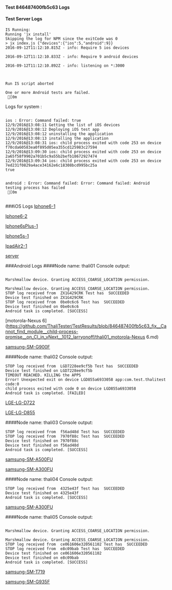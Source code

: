 #### Test 846487400fb5c63 Logs

#### Test Server Logs
```
IS Running:
Running 'jx install'
Skipping the log for NPM since the exitCode was 0
> jx index.js {"devices":{"ios":5,"android":9}}
2016-09-12T11:12:10.815Z - info: Require 5 ios devices

2016-09-12T11:12:10.833Z - info: Require 9 android devices

2016-09-12T11:12:10.892Z - info: listening on *:3000


 
Run IS script aborted
 
One or more Android tests are failed.
 [0m

```


Logs for system : 
```

ios : Error: Command failed: true
12/9/2016@13:08:11 Getting the list of iOS devices 
12/9/2016@13:08:12 Deploying iOS test app 
12/9/2016@13:08:12 uninstalling the application 
12/9/2016@13:08:13 installing the application 
12/9/2016@13:08:31 ios: child process exited with code 253 on device f70cda60583ea0f895d05ea355cd125983c27594 
12/9/2016@13:09:30 ios: child process exited with code 253 on device 2a65f58f9902a701b5c9a55b2befb18672927474 
12/9/2016@13:09:34 ios: child process exited with code 253 on device 7ed231f0829a4ace34162e6c18308bcd995bc25a 
true


android : Error: Command failed: Error: Command failed: Android testing process has failed
 [0m


```
###iOS Logs
[Iphone6-1](https://github.com/ThaliTester/TestResults/blob/846487400fb5c63_fix__Cannot_find_module__child-process-promise__on_CI_in_vNext__1012_larryonoff/iOS_Iphone6-1.md)

[Iphone6-2](https://github.com/ThaliTester/TestResults/blob/846487400fb5c63_fix__Cannot_find_module__child-process-promise__on_CI_in_vNext__1012_larryonoff/iOS_Iphone6-2.md)

[Iphone6sPlus-1](https://github.com/ThaliTester/TestResults/blob/846487400fb5c63_fix__Cannot_find_module__child-process-promise__on_CI_in_vNext__1012_larryonoff/iOS_Iphone6sPlus-1.md)

[Iphone5s-1](https://github.com/ThaliTester/TestResults/blob/846487400fb5c63_fix__Cannot_find_module__child-process-promise__on_CI_in_vNext__1012_larryonoff/iOS_Iphone5s-1.md)

[IpadAir2-1](https://github.com/ThaliTester/TestResults/blob/846487400fb5c63_fix__Cannot_find_module__child-process-promise__on_CI_in_vNext__1012_larryonoff/iOS_IpadAir2-1.md)

[server](https://github.com/ThaliTester/TestResults/blob/846487400fb5c63_fix__Cannot_find_module__child-process-promise__on_CI_in_vNext__1012_larryonoff/iOS_server.md)


###Android Logs
####Node name: thali01
Console output:
```

Marshmallow device. Granting ACCESS_COARSE_LOCATION permission.

Marshmallow device. Granting ACCESS_COARSE_LOCATION permission.
STOP log received from  ZX1G429CRK Test has  SUCCEEDED
Device test finished on ZX1G429CRK 
STOP log received from  0be0c6c6 Test has  SUCCEEDED
Device test finished on 0be0c6c6 
Android task is completed. [SUCCESS]
```
[motorola-Nexus 6](https://github.com/ThaliTester/TestResults/blob/846487400fb5c63_fix__Cannot_find_module__child-process-promise__on_CI_in_vNext__1012_larryonoff/thali01_motorola-Nexus 6.md)

[samsung-SM-G900F](https://github.com/ThaliTester/TestResults/blob/846487400fb5c63_fix__Cannot_find_module__child-process-promise__on_CI_in_vNext__1012_larryonoff/thali01_samsung-SM-G900F.md)

####Node name: thali02
Console output:
```
STOP log received from  LGD7228ee9cf5b Test has  SUCCEEDED
Device test finished on LGD7228ee9cf5b 
TIMEOUT REACHED. KILLING the APPS
Error! Unexpected exit on device LGD855a6933058 app:com.test.thalitest code:0 
child process exited with code 0 on device LGD855a6933058 
Android task is completed. [FAILED]
```
[LGE-LG-D722](https://github.com/ThaliTester/TestResults/blob/846487400fb5c63_fix__Cannot_find_module__child-process-promise__on_CI_in_vNext__1012_larryonoff/thali02_LGE-LG-D722.md)

[LGE-LG-D855](https://github.com/ThaliTester/TestResults/blob/846487400fb5c63_fix__Cannot_find_module__child-process-promise__on_CI_in_vNext__1012_larryonoff/thali02_LGE-LG-D855.md)

####Node name: thali03
Console output:
```
STOP log received from  f56ad48d Test has  SUCCEEDED
STOP log received from  7970f88c Test has  SUCCEEDED
Device test finished on 7970f88c 
Device test finished on f56ad48d 
Android task is completed. [SUCCESS]
```
[samsung-SM-A500FU](https://github.com/ThaliTester/TestResults/blob/846487400fb5c63_fix__Cannot_find_module__child-process-promise__on_CI_in_vNext__1012_larryonoff/thali03_samsung-SM-A500FU.md)

[samsung-SM-A300FU](https://github.com/ThaliTester/TestResults/blob/846487400fb5c63_fix__Cannot_find_module__child-process-promise__on_CI_in_vNext__1012_larryonoff/thali03_samsung-SM-A300FU.md)

####Node name: thali04
Console output:
```
STOP log received from  4325e43f Test has  SUCCEEDED
Device test finished on 4325e43f 
Android task is completed. [SUCCESS]
```
[samsung-SM-A300FU](https://github.com/ThaliTester/TestResults/blob/846487400fb5c63_fix__Cannot_find_module__child-process-promise__on_CI_in_vNext__1012_larryonoff/thali04_samsung-SM-A300FU.md)

####Node name: thali05
Console output:
```

Marshmallow device. Granting ACCESS_COARSE_LOCATION permission.

Marshmallow device. Granting ACCESS_COARSE_LOCATION permission.
STOP log received from  ce061606e320561102 Test has  SUCCEEDED
STOP log received from  e8c09bab Test has  SUCCEEDED
Device test finished on ce061606e320561102 
Device test finished on e8c09bab 
Android task is completed. [SUCCESS]
```
[samsung-SM-T719](https://github.com/ThaliTester/TestResults/blob/846487400fb5c63_fix__Cannot_find_module__child-process-promise__on_CI_in_vNext__1012_larryonoff/thali05_samsung-SM-T719.md)

[samsung-SM-G935F](https://github.com/ThaliTester/TestResults/blob/846487400fb5c63_fix__Cannot_find_module__child-process-promise__on_CI_in_vNext__1012_larryonoff/thali05_samsung-SM-G935F.md)




